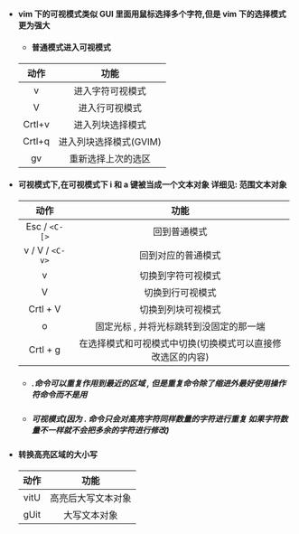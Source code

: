 - #### vim 下的可视模式类似 GUI 里面用鼠标选择多个字符,但是 vim 下的选择模式更为强大

    - #### 普通模式进入可视模式


    |  动作  |          功能          |
    |:------:|:----------------------:|
    |   v    |    进入字符可视模式    |
    |   V    |     进入行可视模式     |
    | Crtl+v |    进入列块选择模式    |
    | Crtl+q | 进入列块选择模式(GVIM) |
    |   gv   |   重新选择上次的选区   |

- #### 可视模式下,在可视模式下 i 和 a 键被当成一个文本对象 详细见: 范围文本对象

    |      动作       |                            功能                            |
    |:---------------:|:----------------------------------------------------------:|
    |  Esc / `<C-[>`  |                        回到普通模式                        |
    | v / V / `<C-v>` |                     回到对应的普通模式                     |
    |        v        |                     切换到字符可视模式                     |
    |        V        |                      切换到行可视模式                      |
    |    Crtl + V     |                     切换到列块可视模式                     |
    |        o        |          固定光标 , 并将光标跳转到没固定的那一端           |
    |    Crtl + g     | 在选择模式和可视模式中切换(切换模式可以直接修改选区的内容) |


    - ##### .命令可以重复作用到最近的区域 , 但是重复命令除了缩进外最好使用操作符命令而不是用
    - ##### 可视模式(因为 . 命令只会对高亮字符同样数量的字符进行重复 如果字符数量不一样就不会把多余的字符进行修改)
 
- #### 转换高亮区域的大小写
 
 
    | 动作 |        功能        |
    |:----:|:------------------:|
    | vitU | 高亮后大写文本对象 |
    | gUit |    大写文本对象    |
 
